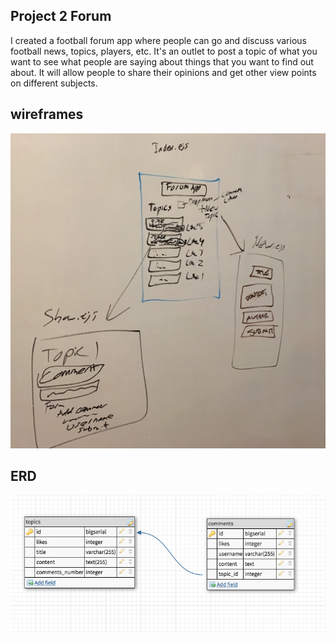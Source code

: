 ## Project 2 Forum

I created a football forum app where people can go and discuss various football news, topics, players, etc.
It's an outlet to post a topic of what you want to see what people are saying about things that you want to find out about.
It will allow people to share their opinions and get other view points on different subjects.


## wireframes

![Alt Text](https://github.com/jonrtroy/forum-app/blob/master/forum_wireframe.jpg)

## ERD

![Alt Text](https://github.com/jonrtroy/forum-app/blob/master/forum_ERD.png)


<!-- ## Modules

1. express - used to run node.js.
2. ejs - used for generating HTML with JavaScript.
3. method-override - used to create the likes.
4. morgan - terminal logger.
5. path - used to join the public folder.
6. pg-promise - used to link the database.

## Instructions

1. You will need to git clone from Github my project.
2. Once you have that, you will need to create a database named forum_app_db" in psql.
3. Then go into the root folder of the project and type in psql -d forum_app_db -f migrations/migrations.sql
4. Now that you created the database and the tables, you can now go into your localhost/3000/topic to run the project. -->
